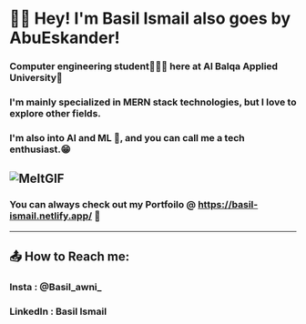 # 👋🏻 Hey! I'm Basil Ismail also goes by AbuEskander!
### Computer engineering student🧑🏻‍💻 here at Al Balqa Applied University🏫

### I'm mainly specialized in MERN stack technologies, but I love to explore other fields.
### I'm also into AI and ML 🤖, and you can call me a tech enthusiast.😁
![MeItGIF](https://github.com/AbuEskander/AbuEskander/assets/107148738/df9351df-a780-4926-a513-2cbf9a4e1247)
----
### You can always check out my Portfoilo @ https://basil-ismail.netlify.app/ 💖 
----
## 📤 How to Reach me:
### Insta : @Basil_awni_
### LinkedIn : Basil Ismail

